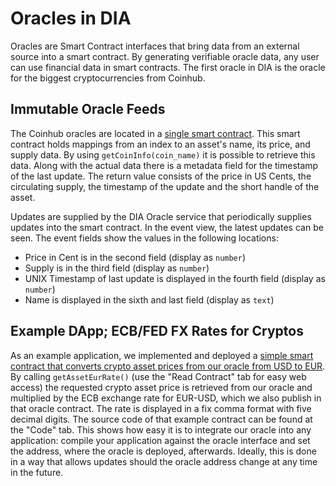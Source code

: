 # Oracles in DIA

Oracles are Smart Contract interfaces that bring data from an external source into a smart contract. By generating verifiable oracle data, any user can use financial data in smart contracts. The first oracle in DIA is the oracle for the biggest cryptocurrencies from Coinhub.

## Immutable Oracle Feeds

The Coinhub oracles are located in a [single smart contract](https://etherscan.io/address/0xD47FDf51D61c100C447E2D4747c7126F19fa23Ef). This smart contract holds mappings from an index to an asset's name, its price, and supply data. By using `getCoinInfo(coin_name)` it is possible to retrieve this data. Along with the actual data there is a metadata field for the timestamp of the last update. The return value consists of the price in US Cents, the circulating supply, the timestamp of the update and the short handle of the asset.

Updates are supplied by the DIA Oracle service that periodically supplies updates into the smart contract. In the event view, the latest updates can be seen. The event fields show the values in the following locations:

* Price in Cent is in the second field \(display as `number`\)
* Supply is in the third field \(display as `number`\)
* UNIX Timestamp of last update is displayed in the fourth field \(display as `number`\)
* Name is displayed in the sixth and last field \(display as `text`\)

## Example DApp; ECB/FED FX Rates for Cryptos

As an example application, we implemented and deployed a [simple smart contract that converts crypto asset prices from our oracle from USD to EUR](https://etherscan.io/address/0xccb30bf12177705d41ac208802a6066482a76eaa). By calling `getAssetEurRate()` \(use the "Read Contract" tab for easy web access\) the requested crypto asset price is retrieved from our oracle and multiplied by the ECB exchange rate for EUR-USD, which we also publish in that oracle contract. The rate is displayed in a fix comma format with five decimal digits. The source code of that example contract can be found at the "Code" tab. This shows how easy it is to integrate our oracle into any application: compile your application against the oracle interface and set the address, where the oracle is deployed, afterwards. Ideally, this is done in a way that allows updates should the oracle address change at any time in the future.

